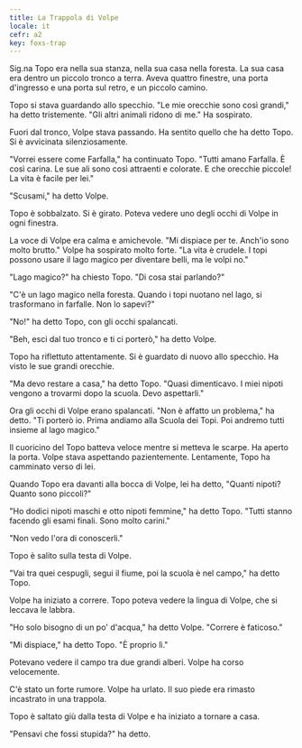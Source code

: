 ```yaml
---
title: La Trappola di Volpe
locale: it
cefr: a2
key: foxs-trap
---
```


Sig.na Topo era nella sua stanza, nella sua casa nella foresta. La sua casa era dentro un piccolo tronco a terra. Aveva quattro finestre, una porta d'ingresso e una porta sul retro, e un piccolo camino.

Topo si stava guardando allo specchio. "Le mie orecchie sono così grandi," ha detto tristemente. "Gli altri animali ridono di me." Ha sospirato.

Fuori dal tronco, Volpe stava passando. Ha sentito quello che ha detto Topo. Si è avvicinata silenziosamente.

"Vorrei essere come Farfalla," ha continuato Topo. "Tutti amano Farfalla. È così carina. Le sue ali sono così attraenti e colorate. E che orecchie piccole! La vita è facile per lei."

"Scusami," ha detto Volpe.

Topo è sobbalzato. Si è girato. Poteva vedere uno degli occhi di Volpe in ogni finestra.

La voce di Volpe era calma e amichevole. "Mi dispiace per te. Anch'io sono molto brutto." Volpe ha sospirato molto forte. "La vita è crudele. I topi possono usare il lago magico per diventare belli, ma le volpi no."

"Lago magico?" ha chiesto Topo. "Di cosa stai parlando?"

"C'è un lago magico nella foresta. Quando i topi nuotano nel lago, si trasformano in farfalle. Non lo sapevi?"

"No!" ha detto Topo, con gli occhi spalancati.

"Beh, esci dal tuo tronco e ti ci porterò," ha detto Volpe.

Topo ha riflettuto attentamente. Si è guardato di nuovo allo specchio. Ha visto le sue grandi orecchie.

"Ma devo restare a casa," ha detto Topo. "Quasi dimenticavo. I miei nipoti vengono a trovarmi dopo la scuola. Devo aspettarli."

Ora gli occhi di Volpe erano spalancati. "Non è affatto un problema," ha detto. "Ti porterò io. Prima andiamo alla Scuola dei Topi. Poi andremo tutti insieme al lago magico."

Il cuoricino del Topo batteva veloce mentre si metteva le scarpe. Ha aperto la porta. Volpe stava aspettando pazientemente. Lentamente, Topo ha camminato verso di lei.

Quando Topo era davanti alla bocca di Volpe, lei ha detto, "Quanti nipoti? Quanto sono piccoli?"

"Ho dodici nipoti maschi e otto nipoti femmine," ha detto Topo. "Tutti stanno facendo gli esami finali. Sono molto carini."

"Non vedo l'ora di conoscerli."

Topo è salito sulla testa di Volpe.

"Vai tra quei cespugli, segui il fiume, poi la scuola è nel campo," ha detto Topo.

Volpe ha iniziato a correre. Topo poteva vedere la lingua di Volpe, che si leccava le labbra.

"Ho solo bisogno di un po' d'acqua," ha detto Volpe. "Correre è faticoso."

"Mi dispiace," ha detto Topo. "È proprio lì."

Potevano vedere il campo tra due grandi alberi. Volpe ha corso velocemente.

C'è stato un forte rumore. Volpe ha urlato. Il suo piede era rimasto incastrato in una trappola.

Topo è saltato giù dalla testa di Volpe e ha iniziato a tornare a casa.

"Pensavi che fossi stupida?" ha detto.